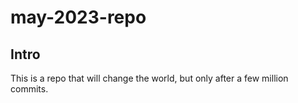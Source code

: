 # may-2023-repo

## Intro
This is a repo that will change the world, but only after a few million commits.